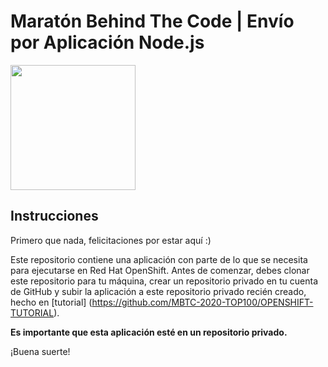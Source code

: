 # Maratón Behind The Code | Envío por Aplicación Node.js

<img src="https://avatars3.githubusercontent.com/u/9950313?s=200&v=4" width="200rem"/>

## Instrucciones

Primero que nada, felicitaciones por estar aquí :)

Este repositorio contiene una aplicación con parte de lo que se necesita para ejecutarse en Red Hat OpenShift. Antes de comenzar, debes clonar este repositorio para tu máquina, crear un repositorio privado en tu cuenta de GitHub y subir la aplicación a este repositorio privado recién creado, hecho en [tutorial] (https://github.com/MBTC-2020-TOP100/OPENSHIFT-TUTORIAL).

**Es importante que esta aplicación esté en un repositorio privado.**

¡Buena suerte!